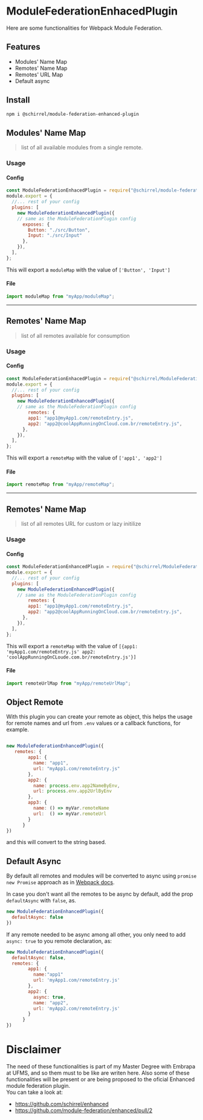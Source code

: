 # ModuleFederationEnhacedPlugin
Here are some functionalities for Webpack Module Federation.

##  Features
- Modules' Name Map
- Remotes' Name Map
- Remotes' URL Map
- Default async 



## Install
```sh
npm i @schirrel/module-federation-enhanced-plugin
```


## Modules' Name Map
> list of all available modules from a single remote. 
 
### Usage
#### Config
```js
const ModuleFederationEnhacedPlugin = require("@schirrel/module-federation-enhanced-plugin");
module.export = {
  //... rest of your config
  plugins: [
    new ModuleFederationEnhancedPlugin({
    // same as the ModuleFederationPlugin config
      exposes: {
        Button: "./src/Button",
        Input: "./src/Input"
      },
    }),
  ],
};
```
This will export a `moduleMap` with the value of `['Button', 'Input']`

#### File
```js
import moduleMap from "myApp/moduleMap";
```
______________________________________________________

## Remotes' Name Map
> list of all remotes available for consumption    
 
### Usage
#### Config
```js
const ModuleFederationEnhacedPlugin = require("@schirrel/ModuleFederationEnhancedPlugin");
module.export = {
  //... rest of your config
  plugins: [
    new ModuleFederationEnhancedPlugin({
    // same as the ModuleFederationPlugin config
        remotes: {
        app1: "app1@myApp1.com/remoteEntry.js",
        app2: "app2@coolAppRunningOnCloud.com.br/remoteEntry.js",
      },
    }),
  ],
};
```
This will export a `remoteMap` with the value of `['app1', 'app2']`

#### File
```js
import remoteMap from "myApp/remoteMap";
```

______________________________________________________

## Remotes' Name Map
>  list of all remotes URL for custom or lazy initilize    
 
### Usage
#### Config
```js
const ModuleFederationEnhancedPlugin = require("@schirrel/ModuleFederationEnhancedPlugin");
module.export = {
  //... rest of your config
  plugins: [
    new ModuleFederationEnhancedPlugin({
    // same as the ModuleFederationPlugin config
        remotes: {
        app1: "app1@myApp1.com/remoteEntry.js",
        app2: "app2@coolAppRunningOnCloud.com.br/remoteEntry.js",
      },
    }),
  ],
};
```
This will export a `remoteMap` with the value of `[{app1: 'myApp1.com/remoteEntry.js' app2: 'coolAppRunningOnCLoude.com.br/remoteEntry.js'}]`

#### File
```js
import remoteUrlMap from "myApp/remoteUrlMap";
```
## Object Remote
With this plugin you can create your remote as object, this helps the usage for remote names and url from `.env` values or a callback functions, for example.
```javascript

new ModuleFederationEnhancedPlugin({
   remotes: {
        app1: {
          name: "app1",
          url: "myApp1.com/remoteEntry.js"
        },
        app2: {
          name: process.env.app2NameByEnv,
          url: process.env.app2UrlByEnv
        },
        app3: {
          name: () => myVar.remoteName
          url:  () => myVar.remoteUrl
        }
      }
})
```
and this will convert to the string based.

## Default Async 
By default all remotes and modules will be converted to async using `promise new Promise` approach as in [Webpack docs](https://webpack.js.org/concepts/module-federation/).

In case you don't want all the remotes to be async by default, add the prop `defaultAsync` with `false`, as.
```javascript
new ModuleFederationEnhancedPlugin({
  defaultAsync: false
})
```

If any remote needed to be async among all other, you only need to add `async: true` to you remote declaration, as:
```javascript
new ModuleFederationEnhancedPlugin({
  defaultAsync: false,
  remotes: {
        app1: {
          name:"app1"
          url: 'myApp1.com/remoteEntry.js'
        },
        app2: {
          async: true,
          name: "app2",
          url: 'myApp2.com/remoteEntry.js'
        }
      }
})
````

# Disclaimer
The need of these functionalities is part of my Master Degree with Embrapa at UFMS, and so them must to be like are writen here.
Also some of these functionalities will be present or are being proposed to the oficial Enhanced module federation plugin.  
You can take a look at:
- https://github.com/schirrel/enhanced
- https://github.com/module-federation/enhanced/pull/2
